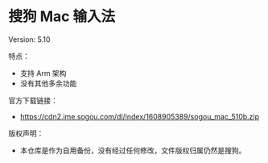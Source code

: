 # 搜狗 Mac 输入法

Version: 5.10

特点：
- 支持 Arm 架构
- 没有其他多余功能

官方下载链接：
- https://cdn2.ime.sogou.com/dl/index/1608905389/sogou_mac_510b.zip

版权声明：
- 本仓库是作为自用备份，没有经过任何修改，文件版权归属仍然是搜狗。